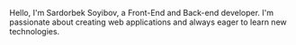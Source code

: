 Hello, I'm Sardorbek Soyibov, a Front-End and Back-end developer. I'm passionate about creating web applications and always eager to learn new technologies.
